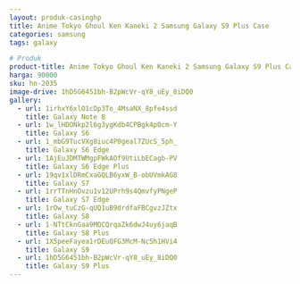 ```yaml
---
layout: produk-casinghp
title: Anime Tokyo Ghoul Ken Kaneki 2 Samsung Galaxy S9 Plus Case
categories: samsung
tags: galaxy

# Produk
product-title: Anime Tokyo Ghoul Ken Kaneki 2 Samsung Galaxy S9 Plus Case
harga: 90000
sku: hn-2035
image-drive: 1hD5G6451bh-B2pWcVr-qY8_uEy_8iDQ0
gallery:
  - url: 1irhxY6xlO1cDp3To_4MsaNX_8pfe4ssd
    title: Galaxy Note 8
  - url: 1w_lHDONkp2l6g3ygKdb4CPBgk4pOcm-Y
    title: Galaxy S6
  - url: 1_mbG9TucVXg8iuc4P0geal7ZUcS_5ph_
    title: Galaxy S6 Edge
  - url: 1AjEuJDMTWMgpFWkAOf9UtiLbECagb-PV
    title: Galaxy S6 Edge Plus
  - url: 19qv1xlDRmCxaGQLB6yxW_B-obUVmkAG8
    title: Galaxy S7
  - url: 1rrTTnHnOvzu1v12UPrh9s4QmvfyPNgeP
    title: Galaxy S7 Edge
  - url: 1rOw_tuCzG-qUQ1uB9drdfaFBCgvzJZtx
    title: Galaxy S8
  - url: 1-NTtCknGaa9MOCQrqaZk6dwJ4uy6jaqB
    title: Galaxy S8 Plus
  - url: 1X5peeFayea1rDEuQFG3McM-Nc5h1HVi4
    title: Galaxy S9
  - url: 1hD5G6451bh-B2pWcVr-qY8_uEy_8iDQ0
    title: Galaxy S9 Plus
---
```

